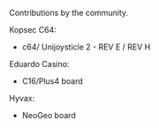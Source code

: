 Contributions by the community.


Kopsec C64:
 - c64/ Unijoysticle 2 - REV E / REV H

Eduardo Casino:
 - C16/Plus4 board

Hyvax:
  - NeoGeo board
